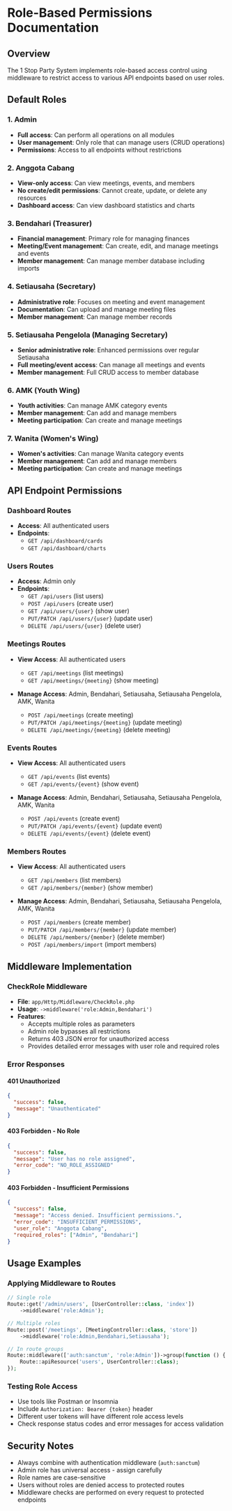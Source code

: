 # Role-Based Permissions Documentation

## Overview
The 1 Stop Party System implements role-based access control using middleware to restrict access to various API endpoints based on user roles.

## Default Roles

### 1. Admin
- **Full access**: Can perform all operations on all modules
- **User management**: Only role that can manage users (CRUD operations)
- **Permissions**: Access to all endpoints without restrictions

### 2. Anggota Cabang
- **View-only access**: Can view meetings, events, and members
- **No create/edit permissions**: Cannot create, update, or delete any resources
- **Dashboard access**: Can view dashboard statistics and charts

### 3. Bendahari (Treasurer)
- **Financial management**: Primary role for managing finances
- **Meeting/Event management**: Can create, edit, and manage meetings and events
- **Member management**: Can manage member database including imports

### 4. Setiausaha (Secretary)
- **Administrative role**: Focuses on meeting and event management
- **Documentation**: Can upload and manage meeting files
- **Member management**: Can manage member records

### 5. Setiausaha Pengelola (Managing Secretary)
- **Senior administrative role**: Enhanced permissions over regular Setiausaha
- **Full meeting/event access**: Can manage all meetings and events
- **Member management**: Full CRUD access to member database

### 6. AMK (Youth Wing)
- **Youth activities**: Can manage AMK category events
- **Member management**: Can add and manage members
- **Meeting participation**: Can create and manage meetings

### 7. Wanita (Women's Wing)
- **Women's activities**: Can manage Wanita category events
- **Member management**: Can add and manage members
- **Meeting participation**: Can create and manage meetings

## API Endpoint Permissions

### Dashboard Routes
- **Access**: All authenticated users
- **Endpoints**:
  - `GET /api/dashboard/cards`
  - `GET /api/dashboard/charts`

### Users Routes
- **Access**: Admin only
- **Endpoints**:
  - `GET /api/users` (list users)
  - `POST /api/users` (create user)
  - `GET /api/users/{user}` (show user)
  - `PUT/PATCH /api/users/{user}` (update user)
  - `DELETE /api/users/{user}` (delete user)

### Meetings Routes
- **View Access**: All authenticated users
  - `GET /api/meetings` (list meetings)
  - `GET /api/meetings/{meeting}` (show meeting)

- **Manage Access**: Admin, Bendahari, Setiausaha, Setiausaha Pengelola, AMK, Wanita
  - `POST /api/meetings` (create meeting)
  - `PUT/PATCH /api/meetings/{meeting}` (update meeting)
  - `DELETE /api/meetings/{meeting}` (delete meeting)

### Events Routes
- **View Access**: All authenticated users
  - `GET /api/events` (list events)
  - `GET /api/events/{event}` (show event)

- **Manage Access**: Admin, Bendahari, Setiausaha, Setiausaha Pengelola, AMK, Wanita
  - `POST /api/events` (create event)
  - `PUT/PATCH /api/events/{event}` (update event)
  - `DELETE /api/events/{event}` (delete event)

### Members Routes
- **View Access**: All authenticated users
  - `GET /api/members` (list members)
  - `GET /api/members/{member}` (show member)

- **Manage Access**: Admin, Bendahari, Setiausaha, Setiausaha Pengelola, AMK, Wanita
  - `POST /api/members` (create member)
  - `PUT/PATCH /api/members/{member}` (update member)
  - `DELETE /api/members/{member}` (delete member)
  - `POST /api/members/import` (import members)

## Middleware Implementation

### CheckRole Middleware
- **File**: `app/Http/Middleware/CheckRole.php`
- **Usage**: `->middleware('role:Admin,Bendahari')`
- **Features**:
  - Accepts multiple roles as parameters
  - Admin role bypasses all restrictions
  - Returns 403 JSON error for unauthorized access
  - Provides detailed error messages with user role and required roles

### Error Responses

#### 401 Unauthorized
```json
{
  "success": false,
  "message": "Unauthenticated"
}
```

#### 403 Forbidden - No Role
```json
{
  "success": false,
  "message": "User has no role assigned",
  "error_code": "NO_ROLE_ASSIGNED"
}
```

#### 403 Forbidden - Insufficient Permissions
```json
{
  "success": false,
  "message": "Access denied. Insufficient permissions.",
  "error_code": "INSUFFICIENT_PERMISSIONS",
  "user_role": "Anggota Cabang",
  "required_roles": ["Admin", "Bendahari"]
}
```

## Usage Examples

### Applying Middleware to Routes
```php
// Single role
Route::get('/admin/users', [UserController::class, 'index'])
    ->middleware('role:Admin');

// Multiple roles
Route::post('/meetings', [MeetingController::class, 'store'])
    ->middleware('role:Admin,Bendahari,Setiausaha');

// In route groups
Route::middleware(['auth:sanctum', 'role:Admin'])->group(function () {
    Route::apiResource('users', UserController::class);
});
```

### Testing Role Access
- Use tools like Postman or Insomnia
- Include `Authorization: Bearer {token}` header
- Different user tokens will have different role access levels
- Check response status codes and error messages for access validation

## Security Notes
- Always combine with authentication middleware (`auth:sanctum`)
- Admin role has universal access - assign carefully
- Role names are case-sensitive
- Users without roles are denied access to protected routes
- Middleware checks are performed on every request to protected endpoints